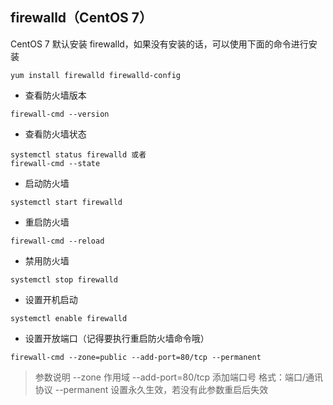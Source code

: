 ## firewalld（CentOS 7）

CentOS 7 默认安装 firewalld，如果没有安装的话，可以使用下面的命令进行安装

```shell
yum install firewalld firewalld-config
```

- 查看防火墙版本
```shell
firewall-cmd --version
```

- 查看防火墙状态
```shell
systemctl status firewalld 或者
firewall-cmd --state
```

- 启动防火墙
```shell
systemctl start firewalld
```

- 重启防火墙
```shell
firewall-cmd --reload
```

- 禁用防火墙
```shell
systemctl stop firewalld
```

- 设置开机启动
```shell
systemctl enable firewalld
```

- 设置开放端口（记得要执行重启防火墙命令哦）
```shell
firewall-cmd --zone=public --add-port=80/tcp --permanent
```

> 参数说明
> --zone 作用域
> --add-port=80/tcp 添加端口号 格式：端口/通讯协议
> --permanent 设置永久生效，若没有此参数重启后失效